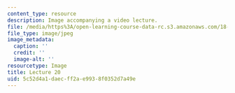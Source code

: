 ```yaml
---
content_type: resource
description: Image accompanying a video lecture.
file: /media/https%3A/open-learning-course-data-rc.s3.amazonaws.com/18-01-single-variable-calculus-fall-2006/5c52d4a1daecff2ae9938f0352d7a49e_lec20.jpg
file_type: image/jpeg
image_metadata:
  caption: ''
  credit: ''
  image-alt: ''
resourcetype: Image
title: Lecture 20
uid: 5c52d4a1-daec-ff2a-e993-8f0352d7a49e
---
```

